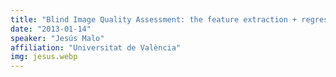 ```yaml
---
title: "Blind Image Quality Assessment: the feature extraction + regression approach"
date: "2013-01-14"
speaker: "Jesús Malo"
affiliation: "Universitat de València"
img: jesus.webp
---
```

